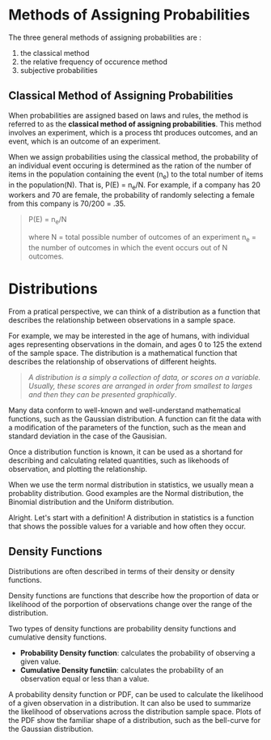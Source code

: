 # Methods of Assigning Probabilities
The three general methods of assigning probabilities are :
1. the classical method
2. the relative frequency of occurence method
3. subjective probabilities

## Classical Method of Assigning Probabilities
When probabilities are assigned based on laws and rules, the method is referred to as the **classical method of assigning probabilities**. This method involves an experiment, which is a process tht produces outcomes, and an event, which is an outcome of an experiment.

When we assign probabilities using the classical method, the probability of an individual event occuring is determined as the ration of the number of items in the population containing the event (n<sub>e</sub>) to the total number of items in the population(N). That is, P(E) = n<sub>e</sub>/N. For example, if a company has 20 workers and 70 are female, the probability of randomly selecting a female from this company is 70/200 = .35.

> P(E) = n<sub>e</sub>/N
>
> where
> N = total possible number of outcomes of an experiment
> n<sub>e</sub> = the number of outcomes in which the event occurs out of N outcomes.


# Distributions
From a pratical perspective, we can think of a distribution as a function that describes the relationship between observations in a sample space.

For example, we may be interested in the age of humans, with individual ages representing observations in the domain, and ages 0 to 125 the extend of the sample space. The distribution is a mathematical function that describes the relationship of observations of different heights.

> _A distribution is a simply a collection of data, or scores on a variable. Usually, these scores are arranged in order from smallest to larges and then they can be presented graphically_.

Many data conform to well-known and well-understand mathematical functions, such as the Gaussian distribution. A function can fit the data with a modification of the parameters of the function, such as the mean and standard deviation in the case of the Gausisian.

Once a distribution function is known, it can be used as a shortand for describing and calculating related quantities, such as likehoods of observation, and plotting the relationship.

When we use the term normal distribution in statistics, we usually mean a probablity distribution. Good examples are the Normal distribution, the Binomial distribution and the Uniform distribution.

Alright. Let's start with a definition!
A distribution in statistics is a function that shows the possible values for a variable and how often they occur.


## Density Functions

Distributions are often described in terms of their density or density functions.

Density functions are functions that describe how the proportion of data or likelihood of the porportion of observations change over the range of the distribution.

Two types of density functions are probability density functions and cumulative density functions.
- **Probability Density function**: calculates the probability of observing a given value.
- **Cumulative Density functiin**: calculates the probability of an observation equal or less than a value.

A probability density function or PDF, can be used to calculate the likelihood of a given observation in a distribution. It can also be used to summarize the likelihood of observations across the distribution sample space. Plots of the PDF show the familiar shape of a distribution, such as the bell-curve for the Gaussian distribution.

